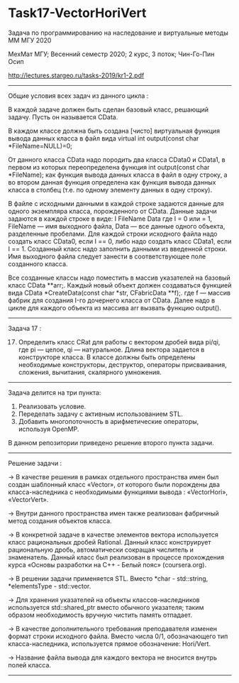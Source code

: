 # Task17-VectorHoriVert
Задача по программированию на наследование и виртуальные методы ММ МГУ 2020

МехМат МГУ;
Весенний семестр 2020;
2 курс, 3 поток;
Чин-Го-Пин Осип

http://lectures.stargeo.ru/tasks-2019/kr1-2.pdf

-----------------------------------------------------------------------------------------

Общие условия всех задач из данного цикла : 

В каждой задаче должен быть сделан базовый класс, решающий задачу. Пусть он называется CData.

В каждом классе должна быть создана [чисто] виртуальная функция вывода данных класса в файл вида
virtual int output(const char *FileName=NULL)=0;

От данного класса CData надо породить два класса CData0 и CData1, в первом из которых переопределена функция
int output(const char *FileName);
как функция вывода данных класса в файл в одну строку, а во втором данная функция определена как функция вывода 
данных класса в столбец (т.е. по одному элементу данных в одну строку).

В файле с исходными данными в каждой строке задаются данные для одного экземпляра класса, порожденного от CData. 
Данные задачи задаются в каждой строке в виде:
I FileName Data
где I = 0 или = 1, FileName — имя выходного файла, Data — все данные одного объекта, разделенные пробелами.
Для каждой строки исходного файла надо создать класс CData0, если I == 0, либо надо создать класс CData1, 
если I == 1. Созданный класс надо заполнить данными из введенной строки. Имя выходного файла следует 
занести в соответствующее поле созданного класса.

Все созданные классы надо поместить в массив указателей на базовый класс CData **arr;.
Каждый новый объект должен создаваться функцией вида CData *CreateData(const char *str, CFabricData **f);.
где f — массив фабрик для создания I-го дочернего класса от CData.
Далее надо в цикле для каждого объекта из массива arr вызвать функцию output().

-----------------------------------------------------------------------------------------

Задача 17 :

17. Определить класс CRat для работы с вектором дробей вида pi/qi, где pi — целое, qi — натуральное. Длина вектора задается в конструкторе класса. В классе должны быть определены необходимые конструкторы, деструктор, операторы присваивания, сложения, вычитания, скалярного умножения.

-----------------------------------------------------------------------------------------

Задача делится на три пункта: 

1) Реализовать условие.
2) Переделать задачу с активным использованием STL.
3) Добавить многопоточность в арифметические операторы, используя OpenMP.

В данном репозитории приведено решение второго пункта задачи.

-----------------------------------------------------------------------------------------

Решение задачи :

-> В качестве решения в рамках отдельного пространства имен был создан шаблонный класс «Vector», от которого были порождены два класса-наследника с необходимыми функциями вывода : «VectorHori», «VectorVert».

-> Внутри данного пространства имен также реализован фабричный метод создания объектов класса. 

-> В конкретной задаче в качестве элементов вектора используется класс рациональных дробей Rational.  Данный класс конструирует рациональную дробь, автоматически сокращая числитель и знаменатель. 
Данный класс был реализован в процессе прохождения курса «Основы разработки на C++ - Белый пояс» (coursera.org).

-> В решении задачи применяется STL. Вместо *char - std::string, *elementsType - std::vector<elementsType>.

-> Для хранения указателей на объекты классов-наследников используется std::shared_ptr вместо обычного указателя; таким образом необходимость вручную чистить память отпадает.

-> В качестве дополнительного требования преподавателя изменен формат строки исходного файла. Вместо числа 0/1, обозначающего тип класса-наследника, используется прямое обозначение: Hori/Vert.

-> Название файла вывода для каждого вектора не вносится внутрь полей класса.

-----------------------------------------------------------------------------------------

